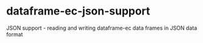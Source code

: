 # dataframe-ec-json-support
JSON support - reading and writing dataframe-ec data frames in JSON data format
